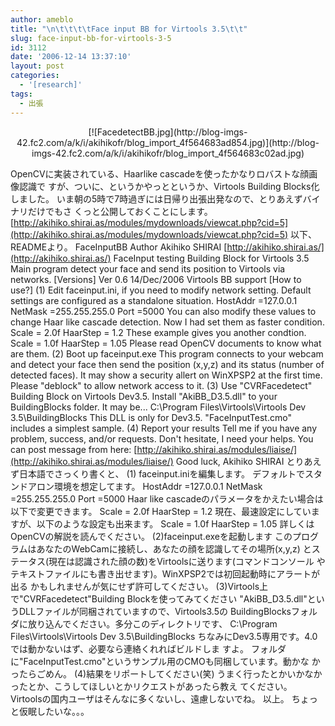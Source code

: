 ```yaml
---
author: ameblo
title: "\n\t\t\t\tFace input BB for Virtools 3.5\t\t"
slug: face-input-bb-for-virtools-3-5
id: 3112
date: '2006-12-14 13:37:10'
layout: post
categories:
  - '[research]'
tags:
  - 出張
---
```


<div align="center">[![FacedetectBB.jpg](http://blog-imgs-42.fc2.com/a/k/i/akihikofr/blog_import_4f564683ad854.jpg)](http://blog-imgs-42.fc2.com/a/k/i/akihikofr/blog_import_4f564683c02ad.jpg)</div>

OpenCVに実装されている、Haarlike cascadeを使ったかなりロバストな顔画像認識で すが、ついに、というかやっとというか、Virtools Building Blocks化しました。 いま朝の5時で7時過ぎには日帰り出張出発なので、とりあえずバイナリだけでもさ くっと公開しておくことにします。 [http://akihiko.shirai.as/modules/mydownloads/viewcat.php?cid=5](http://akihiko.shirai.as/modules/mydownloads/viewcat.php?cid=5) 以下、READMEより。 FaceInputBB Author Akihiko SHIRAI [http://akihiko.shirai.as/](http://akihiko.shirai.as/) FaceInput testing Building Block for Virtools 3.5 Main program detect your face and send its position to Virtools via networks. [Versions] Ver 0.6 14/Dec/2006 Virtools BB support [How to use?] (1) Edit faceinput.ini, if you need to modify network setting. Default settings are configured as a standalone situation. HostAddr =127.0.0.1 NetMask =255.255.255.0 Port =5000 You can also modify these values to change Haar like cascade detection. Now I had set them as faster condition. Scale = 2.0f HaarStep = 1.2 These example gives you another condtion. Scale = 1.0f HaarStep = 1.05 Please read OpenCV documents to know what are them. (2) Boot up faceinput.exe This program connects to your webcam and detect your face then send the position (x,y,z) and its status (number of detected faces). It may show a security allert on WinXPSP2 at the first time. Please "deblock" to allow network access to it. (3) Use "CVRFacedetect" Building Block on Virtools Dev3.5. Install "AkiBB_D3.5.dll" to your BuildingBlocks folder. It may be... C:\Program Files\Virtools\Virtools Dev 3.5\BuildingBlocks This DLL is only for Dev3.5. "FaceInputTest.cmo" includes a simplest sample. (4) Report your results Tell me if you have any problem, success, and/or requests. Don't hesitate, I need your helps. You can post message from here: [http://akihiko.shirai.as/modules/liaise/](http://akihiko.shirai.as/modules/liaise/) Good luck, Akihiko SHIRAI とりあえず日本語でさっくり書くと、 (1) faceinput.iniを編集します。 デフォルトでスタンドアロン環境を想定してます。 HostAddr =127.0.0.1 NetMask =255.255.255.0 Port =5000 Haar like cascadeのパラメータをかえたい場合は以下で変更できます。 Scale = 2.0f HaarStep = 1.2 現在、最速設定にしていますが、以下のような設定も出来ます。 Scale = 1.0f HaarStep = 1.05 詳しくはOpenCVの解説を読んでください。 (2)faceinput.exeを起動します このプログラムはあなたのWebCamに接続し、あなたの顔を認識してその場所(x,y,z) とステータス(現在は認識された顔の数)をVirtoolsに送ります(コマンドコンソール やテキストファイルにも書き出せます)。WinXPSP2では初回起動時にアラートが出る かもしれませんが気にせず許可してください。 (3)Virtools上で"CVRFacedetect"Building Blockを使ってみてください "AkiBB_D3.5.dll"というDLLファイルが同梱されていますので、Virtools3.5の BuildingBlocksフォルダに放り込んでください。多分このディレクトリです、 C:\Program Files\Virtools\Virtools Dev 3.5\BuildingBlocks ちなみにDev3.5専用です。4.0では動かないはず、必要なら連絡くれればビルドしま すよ。 フォルダに"FaceInputTest.cmo"というサンプル用のCMOも同梱しています。動かな かったらごめん。 (4)結果をリポートしてください(笑) うまく行ったとかいかなかったとか、こうしてほしいとかリクエストがあったら教え てください。 Virtoolsの国内ユーザはそんなに多くないし、遠慮しないでね。 以上。 ちょっと仮眠したいな。。。